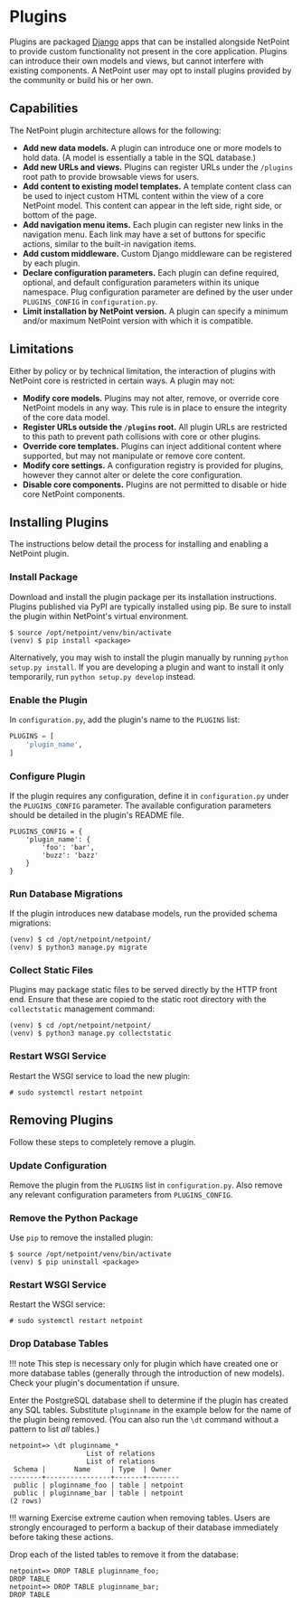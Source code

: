 # Plugins

Plugins are packaged [Django](https://docs.djangoproject.com/) apps that can be installed alongside NetPoint to provide custom functionality not present in the core application. Plugins can introduce their own models and views, but cannot interfere with existing components. A NetPoint user may opt to install plugins provided by the community or build his or her own.

## Capabilities

The NetPoint plugin architecture allows for the following:

* **Add new data models.** A plugin can introduce one or more models to hold data. (A model is essentially a table in the SQL database.)
* **Add new URLs and views.** Plugins can register URLs under the `/plugins` root path to provide browsable views for users.
* **Add content to existing model templates.** A template content class can be used to inject custom HTML content within the view of a core NetPoint model. This content can appear in the left side, right side, or bottom of the page.
* **Add navigation menu items.** Each plugin can register new links in the navigation menu. Each link may have a set of buttons for specific actions, similar to the built-in navigation items.
* **Add custom middleware.** Custom Django middleware can be registered by each plugin.
* **Declare configuration parameters.** Each plugin can define required, optional, and default configuration parameters within its unique namespace. Plug configuration parameter are defined by the user under `PLUGINS_CONFIG` in `configuration.py`.
* **Limit installation by NetPoint version.** A plugin can specify a minimum and/or maximum NetPoint version with which it is compatible.

## Limitations

Either by policy or by technical limitation, the interaction of plugins with NetPoint core is restricted in certain ways. A plugin may not:

* **Modify core models.** Plugins may not alter, remove, or override core NetPoint models in any way. This rule is in place to ensure the integrity of the core data model.
* **Register URLs outside the `/plugins` root.** All plugin URLs are restricted to this path to prevent path collisions with core or other plugins.
* **Override core templates.** Plugins can inject additional content where supported, but may not manipulate or remove core content.
* **Modify core settings.** A configuration registry is provided for plugins, however they cannot alter or delete the core configuration.
* **Disable core components.** Plugins are not permitted to disable or hide core NetPoint components.

## Installing Plugins

The instructions below detail the process for installing and enabling a NetPoint plugin.

### Install Package

Download and install the plugin package per its installation instructions. Plugins published via PyPI are typically installed using pip. Be sure to install the plugin within NetPoint's virtual environment.

```no-highlight
$ source /opt/netpoint/venv/bin/activate
(venv) $ pip install <package>
```

Alternatively, you may wish to install the plugin manually by running `python setup.py install`. If you are developing a plugin and want to install it only temporarily, run `python setup.py develop` instead.

### Enable the Plugin

In `configuration.py`, add the plugin's name to the `PLUGINS` list:

```python
PLUGINS = [
    'plugin_name',
]
```

### Configure Plugin

If the plugin requires any configuration, define it in `configuration.py` under the `PLUGINS_CONFIG` parameter. The available configuration parameters should be detailed in the plugin's README file.

```no-highlight
PLUGINS_CONFIG = {
    'plugin_name': {
        'foo': 'bar',
        'buzz': 'bazz'
    }
}
```

### Run Database Migrations

If the plugin introduces new database models, run the provided schema migrations:

```no-highlight
(venv) $ cd /opt/netpoint/netpoint/
(venv) $ python3 manage.py migrate
```

### Collect Static Files

Plugins may package static files to be served directly by the HTTP front end. Ensure that these are copied to the static root directory with the `collectstatic` management command:

```no-highlight
(venv) $ cd /opt/netpoint/netpoint/
(venv) $ python3 manage.py collectstatic
```

### Restart WSGI Service

Restart the WSGI service to load the new plugin:

```no-highlight
# sudo systemctl restart netpoint
```

## Removing Plugins

Follow these steps to completely remove a plugin.

### Update Configuration

Remove the plugin from the `PLUGINS` list in `configuration.py`. Also remove any relevant configuration parameters from `PLUGINS_CONFIG`.

### Remove the Python Package

Use `pip` to remove the installed plugin:

```no-highlight
$ source /opt/netpoint/venv/bin/activate
(venv) $ pip uninstall <package>
```

### Restart WSGI Service

Restart the WSGI service:

```no-highlight
# sudo systemctl restart netpoint
```

### Drop Database Tables

!!! note
    This step is necessary only for plugin which have created one or more database tables (generally through the introduction of new models). Check your plugin's documentation if unsure.

Enter the PostgreSQL database shell to determine if the plugin has created any SQL tables. Substitute `pluginname` in the example below for the name of the plugin being removed. (You can also run the `\dt` command without a pattern to list _all_ tables.)

```no-highlight
netpoint=> \dt pluginname_*
                   List of relations
                   List of relations
 Schema |       Name     | Type  | Owner
--------+----------------+-------+--------
 public | pluginname_foo | table | netpoint
 public | pluginname_bar | table | netpoint
(2 rows)
```

!!! warning
    Exercise extreme caution when removing tables. Users are strongly encouraged to perform a backup of their database immediately before taking these actions.

Drop each of the listed tables to remove it from the database:

```no-highlight
netpoint=> DROP TABLE pluginname_foo;
DROP TABLE
netpoint=> DROP TABLE pluginname_bar;
DROP TABLE
```
